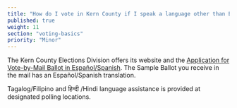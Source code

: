 ```yaml
---
title: "How do I vote in Kern County if I speak a language other than English?"
published: true
weight: 11
section: "voting-basics"
priority: "Minor"
---
```


The Kern County Elections Division offers its website and the [Application for Vote-by-Mail Ballot in Español/Spanish](https://elections.co.kern.ca.us/elections/forms/permvotebymail.pdf). The Sample Ballot you receive in the mail has an Español/Spanish translation.  

Tagalog/Filipino and हिन्दी /Hindi language assistance is provided at designated polling locations.  
